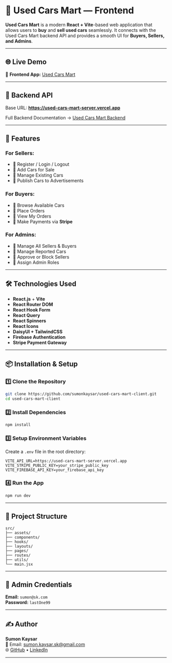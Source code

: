 # 🚗 Used Cars Mart — Frontend

**Used Cars Mart** is a modern **React + Vite**-based web application that allows users to **buy** and **sell used cars** seamlessly. It connects with the Used Cars Mart backend API and provides a smooth UI for **Buyers, Sellers, and Admins**.

---

## 🌐 Live Demo

🔗 **Frontend App:** [Used Cars Mart](https://used-cars-mart.web.app)

---

## 🔗 Backend API

Base URL: **https://used-cars-mart-server.vercel.app**

Full Backend Documentation → [Used Cars Mart Backend](https://github.com/sumonkaysar/used-cars-mart-server)

---

## 🚀 Features

### **For Sellers:**

- 🔹 Register / Login / Logout
- 🔹 Add Cars for Sale
- 🔹 Manage Existing Cars
- 🔹 Publish Cars to Advertisements

### **For Buyers:**

- 🔹 Browse Available Cars
- 🔹 Place Orders
- 🔹 View My Orders
- 🔹 Make Payments via **Stripe**

### **For Admins:**

- 🔹 Manage All Sellers & Buyers
- 🔹 Manage Reported Cars
- 🔹 Approve or Block Sellers
- 🔹 Assign Admin Roles

---

## 🛠️ Technologies Used

- **React.js** + **Vite**
- **React Router DOM**
- **React Hook Form**
- **React Query**
- **React Spinners**
- **React Icons**
- **DaisyUI + TailwindCSS**
- **Firebase Authentication**
- **Stripe Payment Gateway**

---

## 📦 Installation & Setup

### 1️⃣ Clone the Repository

```bash
git clone https://github.com/sumonkaysar/used-cars-mart-client.git
cd used-cars-mart-client
```

### 2️⃣ Install Dependencies

```bash
npm install
```

### 3️⃣ Setup Environment Variables

Create a `.env` file in the root directory:

```env
VITE_API_URL=https://used-cars-mart-server.vercel.app
VITE_STRIPE_PUBLIC_KEY=your_stripe_public_key
VITE_FIREBASE_API_KEY=your_firebase_api_key
```

### 4️⃣ Run the App

```bash
npm run dev
```

---

## 📁 Project Structure

```
src/
├── assets/
├── components/
├── hooks/
├── layouts/
├── pages/
├── routes/
├── utils/
└── main.jsx
```

---

## 🔑 Admin Credentials

**Email:** `sumon@sk.com`  
**Password:** `lastOne99`

---

## ✍️ Author

**Sumon Kaysar**  
📧 Email: [sumon.kaysar.sk@gmail.com](mailto:sumon.kaysar.sk@gmail.com)  
🌐 [GitHub](https://github.com/sumonkaysar) • [LinkedIn](https://linkedin.com/in/sumonkaysar)

---
